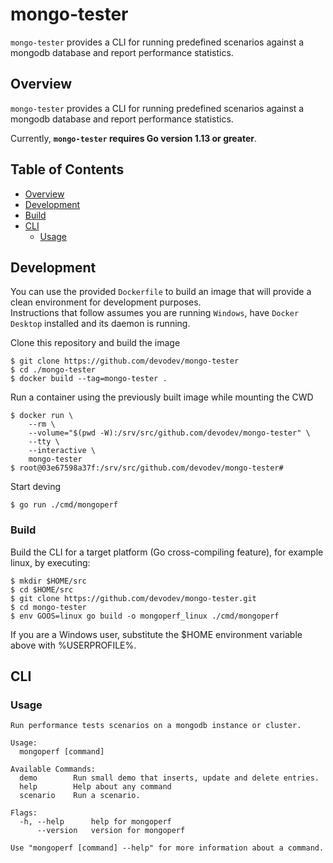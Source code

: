 # mongo-tester
`mongo-tester` provides a CLI for running predefined scenarios against a mongodb database and report performance statistics.

## Overview
`mongo-tester` provides a CLI for running predefined scenarios against a mongodb database and report performance statistics.

Currently, **`mongo-tester` requires Go version 1.13 or greater**.

## Table of Contents

- [Overview](#overview)
- [Development](#development)
- [Build](#build)
- [CLI](#cli)
  - [Usage](#usage)

## Development
You can use the provided `Dockerfile` to build an image that will provide a clean environment for development purposes.</br>
Instructions that follow assumes you are running `Windows`, have `Docker Desktop` installed and its daemon is running.

Clone this repository and build the image
```
$ git clone https://github.com/devodev/mongo-tester
$ cd ./mongo-tester
$ docker build --tag=mongo-tester .
```

Run a container using the previously built image while mounting the CWD
```
$ docker run \
    --rm \
    --volume="$(pwd -W):/srv/src/github.com/devodev/mongo-tester" \
    --tty \
    --interactive \
    mongo-tester
$ root@03e67598a37f:/srv/src/github.com/devodev/mongo-tester#
```

Start deving
```
$ go run ./cmd/mongoperf
```

### Build
Build the CLI for a target platform (Go cross-compiling feature), for example linux, by executing:
```
$ mkdir $HOME/src
$ cd $HOME/src
$ git clone https://github.com/devodev/mongo-tester.git
$ cd mongo-tester
$ env GOOS=linux go build -o mongoperf_linux ./cmd/mongoperf
```
If you are a Windows user, substitute the $HOME environment variable above with %USERPROFILE%.

## CLI
### Usage
```
Run performance tests scenarios on a mongodb instance or cluster.

Usage:
  mongoperf [command]

Available Commands:
  demo        Run small demo that inserts, update and delete entries.
  help        Help about any command
  scenario    Run a scenario.

Flags:
  -h, --help      help for mongoperf
      --version   version for mongoperf

Use "mongoperf [command] --help" for more information about a command.
```

